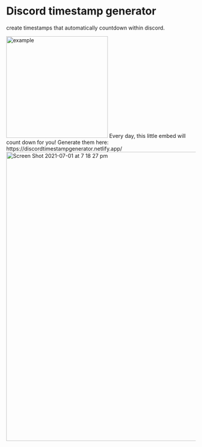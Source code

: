 # Discord timestamp generator
create timestamps that automatically countdown within discord.

<img width="270" alt="example" src="https://user-images.githubusercontent.com/61964090/124114676-6c814b00-da9f-11eb-8b04-a8975b2a7de3.png">
Every day, this little embed will count down for you!
Generate them here: https://discordtimestampgenerator.netlify.app/

<img width="768" alt="Screen Shot 2021-07-01 at 7 18 27 pm" src="https://user-images.githubusercontent.com/61964090/124116105-26c58200-daa1-11eb-9a2e-db204d7101be.png">

